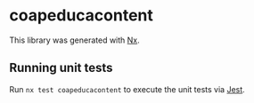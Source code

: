 # coapeducacontent

This library was generated with [Nx](https://nx.dev).

## Running unit tests

Run `nx test coapeducacontent` to execute the unit tests via [Jest](https://jestjs.io).
